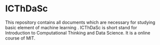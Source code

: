 # ICThDaSc
This repository contains all documents which are necessary for studying basic element of machine learning . ICThDaSc is short stand for Introduction to Computational Thinking and Data Science. It is a online course of MIT.
